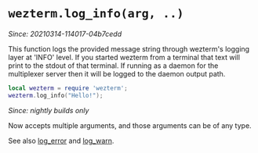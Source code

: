 # `wezterm.log_info(arg, ..)`

*Since: 20210314-114017-04b7cedd*

This function logs the provided message string through wezterm's logging layer
at 'INFO' level.  If you started wezterm from a terminal that text will print
to the stdout of that terminal.  If running as a daemon for the multiplexer
server then it will be logged to the daemon output path.

```lua
local wezterm = require 'wezterm';
wezterm.log_info("Hello!");
```

*Since: nightly builds only*

Now accepts multiple arguments, and those arguments can be of any type.


See also [log_error](log_error.md) and [log_warn](log_warn.md).

